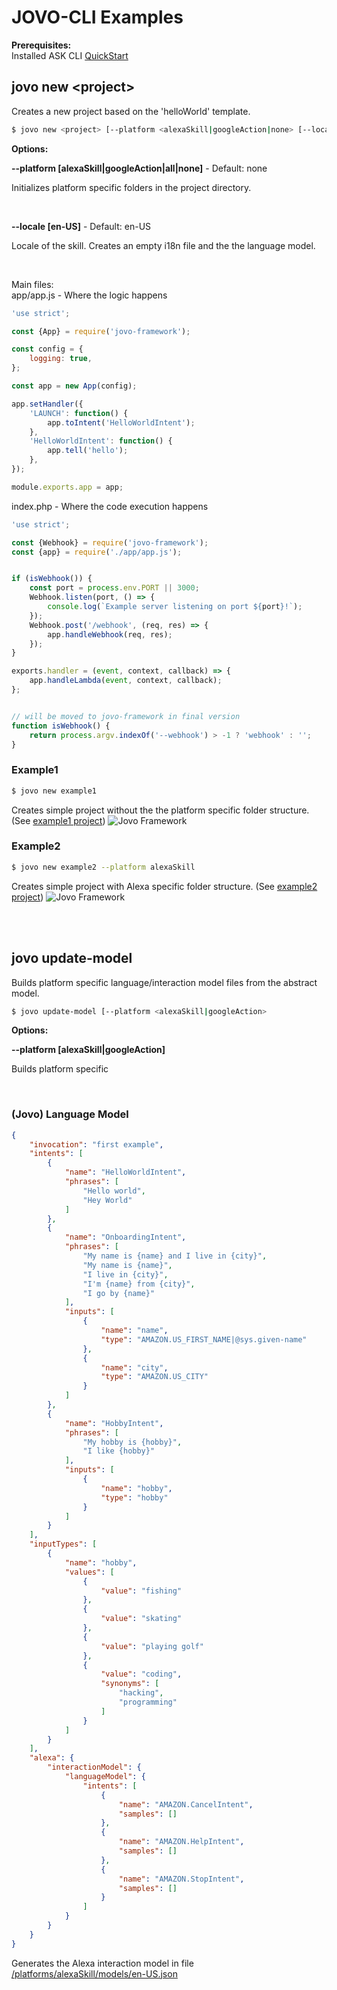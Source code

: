 # JOVO-CLI Examples

**Prerequisites:**
<br/>
Installed ASK CLI 
[QuickStart](https://developer.amazon.com/docs/smapi/quick-start-alexa-skills-kit-command-line-interface.html)


## jovo new \<project>

Creates a new project based on the 'helloWorld' template.

```sh
$ jovo new <project> [--platform <alexaSkill|googleAction|none> [--locale <en-US>]
```


**Options:**

**--platform [alexaSkill|googleAction|all|none]** - Default: none
<p>
Initializes platform specific folders in the project directory.
</p>
<br/>

**--locale [en-US]** - Default: en-US
<p>
  Locale of the skill. Creates an empty i18n file and the the language model.
</p>
<br/>

Main files:
<br/>
app/app.js - Where the logic happens
```javascript
'use strict';

const {App} = require('jovo-framework');

const config = {
    logging: true,
};

const app = new App(config);

app.setHandler({
    'LAUNCH': function() {
        app.toIntent('HelloWorldIntent');
    },
    'HelloWorldIntent': function() {
        app.tell('hello');
    },
});

module.exports.app = app;
```

index.php - Where the code execution happens
```javascript
'use strict';

const {Webhook} = require('jovo-framework');
const {app} = require('./app/app.js');


if (isWebhook()) {
    const port = process.env.PORT || 3000;
    Webhook.listen(port, () => {
        console.log(`Example server listening on port ${port}!`);
    });
    Webhook.post('/webhook', (req, res) => {
        app.handleWebhook(req, res);
    });
}

exports.handler = (event, context, callback) => {
    app.handleLambda(event, context, callback);
};


// will be moved to jovo-framework in final version
function isWebhook() {
    return process.argv.indexOf('--webhook') > -1 ? 'webhook' : '';
}
```



### Example1

```sh
$ jovo new example1
```
Creates simple project without the the platform specific folder structure. (See [example1 project](https://github.com/aswetlow/jovo-cli-v1-examples/tree/master/example1))
![Jovo Framework](https://www.swetlow.de/example1_folderstructure.jpg)

### Example2

```sh
$ jovo new example2 --platform alexaSkill
```
Creates simple project with Alexa specific folder structure. (See [example2 project](https://github.com/aswetlow/jovo-cli-v1-examples/tree/master/example2))
![Jovo Framework](https://www.swetlow.de/example2_folderstructure.jpg)


<br/>
<br/>

## jovo update-model

Builds platform specific language/interaction model files from the abstract model.

```sh
$ jovo update-model [--platform <alexaSkill|googleAction>
```

**Options:**

**--platform [alexaSkill|googleAction]**
<p>
Builds platform specific 
</p>
<br/>



### (Jovo) Language Model
```json
{
	"invocation": "first example",
	"intents": [
		{
			"name": "HelloWorldIntent",
			"phrases": [
				"Hello world",
				"Hey World"
			]
		},
		{
			"name": "OnboardingIntent",
			"phrases": [
				"My name is {name} and I live in {city}",
				"My name is {name}",
				"I live in {city}",
				"I'm {name} from {city}",
				"I go by {name}"
			],
			"inputs": [
				{
					"name": "name",
					"type": "AMAZON.US_FIRST_NAME|@sys.given-name"
				},
				{
					"name": "city",
					"type": "AMAZON.US_CITY"
				}
			]
		},
		{
			"name": "HobbyIntent",
			"phrases": [
				"My hobby is {hobby}",
				"I like {hobby}"
			],
			"inputs": [
				{
					"name": "hobby",
					"type": "hobby"
				}
			]
		}
	],
	"inputTypes": [
		{
			"name": "hobby",
			"values": [
				{
					"value": "fishing"
				},
				{
					"value": "skating"
				},
				{
					"value": "playing golf"
				},
				{
					"value": "coding",
					"synonyms": [
						"hacking",
						"programming"
					]
				}
			]
		}
	],
	"alexa": {
		"interactionModel": {
			"languageModel": {
				"intents": [
					{
						"name": "AMAZON.CancelIntent",
						"samples": []
					},
					{
						"name": "AMAZON.HelpIntent",
						"samples": []
					},
					{
						"name": "AMAZON.StopIntent",
						"samples": []
					}
				]
			}
		}
	}
}
```
Generates the Alexa interaction model in file [/platforms/alexaSkill/models/en-US.json](https://github.com/aswetlow/jovo-cli-v1-examples/blob/master/example2/platforms/alexaSkill/models/en-US.json)